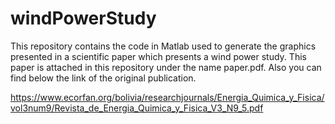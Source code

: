 # windPowerStudy
This repository contains the code in Matlab used to generate the graphics presented in a scientific paper which presents a wind power study. This paper is attached in this repository under the name paper.pdf. Also you can find below the link of the original publication.


https://www.ecorfan.org/bolivia/researchjournals/Energia_Quimica_y_Fisica/vol3num9/Revista_de_Energia_Quimica_y_Fisica_V3_N9_5.pdf

